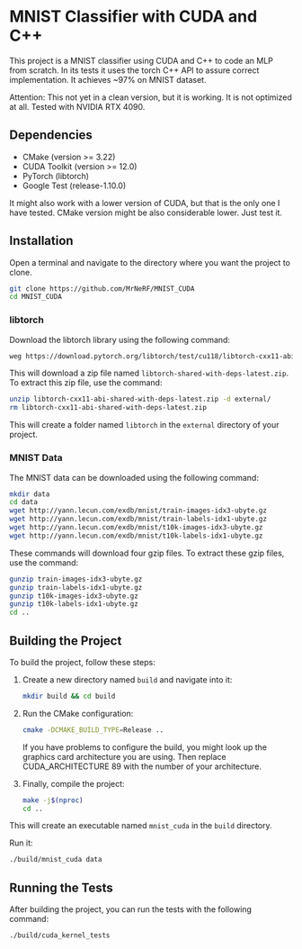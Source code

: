 
# MNIST Classifier with CUDA and C++

This project is a MNIST classifier using CUDA and C++ to code an MLP from scratch. 
In its tests it uses the torch C++ API to assure correct implementation. It achieves ~97% on MNIST dataset.

Attention: This not yet in a clean version, but it is working. It is not optimized at all. 
Tested with NVIDIA RTX 4090.

## Dependencies

- CMake (version >= 3.22)
- CUDA Toolkit (version >= 12.0) 
- PyTorch (libtorch)
- Google Test (release-1.10.0)

It might also work with a lower version of CUDA, but that is the only one I have tested.
CMake version might be also considerable lower. Just test it.
## Installation

Open a terminal and navigate to the directory where you want the project to clone.

```bash
git clone https://github.com/MrNeRF/MNIST_CUDA
cd MNIST_CUDA
```
### libtorch

Download the libtorch library using the following command:

```bash
weg https://download.pytorch.org/libtorch/test/cu118/libtorch-cxx11-abi-shared-with-deps-latest.zip  
```

This will download a zip file named `libtorch-shared-with-deps-latest.zip`. To extract this zip file, use the command:

```bash
unzip libtorch-cxx11-abi-shared-with-deps-latest.zip -d external/
rm libtorch-cxx11-abi-shared-with-deps-latest.zip
```

This will create a folder named `libtorch` in the `external` directory of your project.

### MNIST Data

The MNIST data can be downloaded using the following command:

```bash
mkdir data
cd data
wget http://yann.lecun.com/exdb/mnist/train-images-idx3-ubyte.gz
wget http://yann.lecun.com/exdb/mnist/train-labels-idx1-ubyte.gz
wget http://yann.lecun.com/exdb/mnist/t10k-images-idx3-ubyte.gz
wget http://yann.lecun.com/exdb/mnist/t10k-labels-idx1-ubyte.gz
```

These commands will download four gzip files. To extract these gzip files, use the command:

```bash
gunzip train-images-idx3-ubyte.gz
gunzip train-labels-idx1-ubyte.gz
gunzip t10k-images-idx3-ubyte.gz
gunzip t10k-labels-idx1-ubyte.gz
cd ..
```


## Building the Project

To build the project, follow these steps:
1. Create a new directory named `build` and navigate into it:

    ```bash
    mkdir build && cd build
    ```

2. Run the CMake configuration:

    ```bash
    cmake -DCMAKE_BUILD_TYPE=Release ..
    ```
	If you have problems to configure the build, you might look up the graphics card architecture you are using.
	Then replace CUDA_ARCHITECTURE 89 with the number of your architecture.

3. Finally, compile the project:

    ```bash
    make -j$(nproc)
    cd ..
    ```

This will create an executable named `mnist_cuda` in the `build` directory.

Run it:
```bash
./build/mnist_cuda data
```

## Running the Tests

After building the project, you can run the tests with the following command:

```bash
./build/cuda_kernel_tests
```
